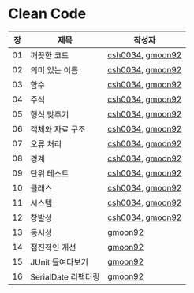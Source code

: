 # Clean Code

|장|제목|작성자|
|---|---|---|
|01|깨끗한 코드|[csh0034](https://github.com/csh0034/read-books-for-programmers/blob/main/Clean%20Code/01.%20%EA%B9%A8%EB%81%97%ED%95%9C%20%EC%BD%94%EB%93%9C/csh0034.md), [gmoon92](https://github.com/gmoon92/read-books-for-programmers/blob/main/Clean%20Code/01.%20%EA%B9%A8%EB%81%97%ED%95%9C%20%EC%BD%94%EB%93%9C/gmoon92.md)|
|02|의미 있는 이름|[csh0034](https://github.com/csh0034/read-books-for-programmers/blob/main/Clean%20Code/02.%20%EC%9D%98%EB%AF%B8%20%EC%9E%88%EB%8A%94%20%EC%9D%B4%EB%A6%84/csh0034.md), [gmoon92](https://github.com/csh0034/read-books-for-programmers/blob/main/Clean%20Code/02.%20%EC%9D%98%EB%AF%B8%20%EC%9E%88%EB%8A%94%20%EC%9D%B4%EB%A6%84/gmoon92.md)|
|03|함수|[csh0034](https://github.com/csh0034/read-books-for-programmers/blob/main/Clean%20Code/03.%20%ED%95%A8%EC%88%98/csh0034.md), [gmoon92](https://github.com/csh0034/read-books-for-programmers/blob/main/Clean%20Code/03.%20%ED%95%A8%EC%88%98/gmoon92.md)|
|04|주석|[csh0034](https://github.com/csh0034/read-books-for-programmers/blob/main/Clean%20Code/04.%20%EC%A3%BC%EC%84%9D/csh0034.md), [gmoon92](https://github.com/csh0034/read-books-for-programmers/blob/main/Clean%20Code/04.%20%EC%A3%BC%EC%84%9D/gmoon92.md)|
|05|형식 맞추기|[csh0034](https://github.com/csh0034/read-books-for-programmers/blob/main/Clean%20Code/05.%20%ED%98%95%EC%8B%9D%20%EB%A7%9E%EC%B6%94%EA%B8%B0/csh0034.md), [gmoon92](https://github.com/csh0034/read-books-for-programmers/blob/main/Clean%20Code/05.%20%ED%98%95%EC%8B%9D%20%EB%A7%9E%EC%B6%94%EA%B8%B0/gmoon92.md)|
|06|객체와 자료 구조|[csh0034](https://github.com/csh0034/read-books-for-programmers/blob/main/Clean%20Code/06.%20%EA%B0%9D%EC%B2%B4%EC%99%80%20%EC%9E%90%EB%A3%8C%20%EA%B5%AC%EC%A1%B0/csh0034.md), [gmoon92](https://github.com/csh0034/read-books-for-programmers/blob/main/Clean%20Code/06.%20%EA%B0%9D%EC%B2%B4%EC%99%80%20%EC%9E%90%EB%A3%8C%20%EA%B5%AC%EC%A1%B0/gmoon92.md)|
|07|오류 처리|[csh0034](https://github.com/csh0034/read-books-for-programmers/blob/main/Clean%20Code/07.%20%EC%98%A4%EB%A5%98%20%EC%B2%98%EB%A6%AC/csh0034.md), [gmoon92](https://github.com/csh0034/read-books-for-programmers/blob/main/Clean%20Code/07.%20%EC%98%A4%EB%A5%98%20%EC%B2%98%EB%A6%AC/gmoon92.md)|
|08|경계|[csh0034](https://github.com/csh0034/read-books-for-programmers/blob/main/Clean%20Code/08.%20%EA%B2%BD%EA%B3%84/csh0034.md), [gmoon92](https://github.com/csh0034/read-books-for-programmers/blob/main/Clean%20Code/08.%20%EA%B2%BD%EA%B3%84/gmoon92.md)|
|09|단위 테스트|[csh0034](https://github.com/csh0034/read-books-for-programmers/blob/main/Clean%20Code/09.%20%EB%8B%A8%EC%9C%84%20%ED%85%8C%EC%8A%A4%ED%8A%B8/csh0034.md), [gmoon92](https://github.com/csh0034/read-books-for-programmers/blob/main/Clean%20Code/09.%20%EB%8B%A8%EC%9C%84%20%ED%85%8C%EC%8A%A4%ED%8A%B8/gmoon92.md)|
|10|클래스|[csh0034](https://github.com/csh0034/read-books-for-programmers/blob/main/Clean%20Code/10.%20%ED%81%B4%EB%9E%98%EC%8A%A4/csh0034.md), [gmoon92](https://github.com/csh0034/read-books-for-programmers/blob/main/Clean%20Code/10.%20%ED%81%B4%EB%9E%98%EC%8A%A4/gmoon92.md)|
|11|시스템|[csh0034](https://github.com/csh0034/read-books-for-programmers/blob/main/Clean%20Code/11.%20%EC%8B%9C%EC%8A%A4%ED%85%9C/csh0034.md), [gmoon92](https://github.com/csh0034/read-books-for-programmers/blob/main/Clean%20Code/11.%20%EC%8B%9C%EC%8A%A4%ED%85%9C/gmoon92.md)|
|12|창발성|[csh0034](https://github.com/csh0034/read-books-for-programmers/blob/main/Clean%20Code/12.%20%EC%B0%BD%EB%B0%9C%EC%84%B1/csh0034.md), [gmoon92](https://github.com/csh0034/read-books-for-programmers/blob/main/Clean%20Code/12.%20%EC%B0%BD%EB%B0%9C%EC%84%B1/gmoon92.md)|
|13|동시성|[gmoon92](https://github.com/csh0034/read-books-for-programmers/blob/main/Clean%20Code/13.%20%EB%8F%99%EC%8B%9C%EC%84%B1/gmoon92.md)|
|14|점진적인 개선|[gmoon92](https://github.com/csh0034/read-books-for-programmers/blob/main/Clean%20Code/14.%20%EC%A0%90%EC%A7%84%EC%A0%81%EC%9D%B8%20%EA%B0%9C%EC%84%A0/gmoon92.md)|
|15|JUnit 들여다보기|[gmoon92](https://github.com/csh0034/read-books-for-programmers/blob/main/Clean%20Code/15.%20JUnit%20%EB%93%A4%EC%97%AC%EB%8B%A4%EB%B3%B4%EA%B8%B0/gmoon92.md)|
|16|SerialDate 리팩터링|[gmoon92](https://github.com/csh0034/read-books-for-programmers/blob/main/Clean%20Code/16.%20SerialDate%20%EB%A6%AC%ED%8C%A9%ED%84%B0%EB%A7%81/gmoon92.md)|
